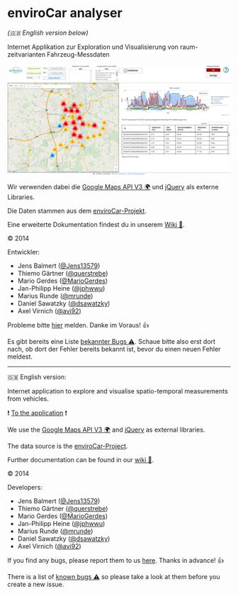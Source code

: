 enviroCar analyser
==================

_(:gb: English version below)_

Internet Applikation zur Exploration und Visualisierung von raum-zeitvarianten Fahrzeug-Messdaten

![Screenshot](img/envirocarAnalyser.png)

Wir verwenden dabei die [Google Maps API V3 :earth_africa:](https://developers.google.com/maps/?hl=de) und [jQuery](http://jquery.com/) als externe Libraries.

Die Daten stammen aus dem [enviroCar-Projekt](https://envirocar.org/).

Eine erweiterte Dokumentation findest du in unserem [Wiki :book:](https://github.com/IFGI-Geosoftware2-GroupA/envirocar-analyser/wiki).

:copyright: 2014

Entwickler:
 * Jens Balmert ([@Jens13579](https://github.com/Jens13579))
 * Thiemo Gärtner ([@querstrebe](https://github.com/querstrebe))
 * Mario Gerdes ([@MarioGerdes](https://github.com/MarioGerdes))
 * Jan-Philipp Heine ([@jphwwu](https://github.com/jphwwu))
 * Marius Runde ([@mrunde](https://github.com/mrunde))
 * Daniel Sawatzky ([@dsawatzky](https://github.com/dsawatzky))
 * Axel Virnich ([@avi92](https://github.com/avi92))

Probleme bitte [hier](https://github.com/IFGI-Geosoftware2-GroupA/envirocar-analyser/issues/new) melden. Danke im Voraus! :+1:

Es gibt bereits eine Liste [bekannter Bugs :warning:](https://github.com/IFGI-Geosoftware2-GroupA/envirocar-analyser/wiki/Known-Bugs). Schaue bitte also erst dort nach, ob dort der Fehler bereits bekannt ist, bevor du einen neuen Fehler meldest.

***

:gb: English version:

Internet application to explore and visualise spatio-temporal measurements from vehicles.

:exclamation:
[To the application](http://giv-geosoft2a.uni-muenster.de/?lang=en)
:exclamation:

We use the [Google Maps API V3 :earth_africa:](https://developers.google.com/maps/?hl=en) and [jQuery](http://jquery.com/) as external libraries.

The data source is the [enviroCar-Project](https://envirocar.org/).

Further documentation can be found in our [wiki :book:](https://github.com/IFGI-Geosoftware2-GroupA/envirocar-analyser/wiki).

:copyright: 2014

Developers:
 * Jens Balmert ([@Jens13579](https://github.com/Jens13579))
 * Thiemo Gärtner ([@querstrebe](https://github.com/querstrebe))
 * Mario Gerdes ([@MarioGerdes](https://github.com/MarioGerdes))
 * Jan-Philipp Heine ([@jphwwu](https://github.com/jphwwu))
 * Marius Runde ([@mrunde](https://github.com/mrunde))
 * Daniel Sawatzky ([@dsawatzky](https://github.com/dsawatzky))
 * Axel Virnich ([@avi92](https://github.com/avi92))

If you find any bugs, please report them to us [here](https://github.com/IFGI-Geosoftware2-GroupA/envirocar-analyser/issues/new). Thanks in advance! :+1:

There is a list of [known bugs :warning:](https://github.com/IFGI-Geosoftware2-GroupA/envirocar-analyser/wiki/Known-Bugs) so please take a look at them before you create a new issue.
